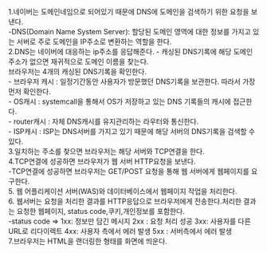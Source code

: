
1.네이버는 도메인네임으로 되어있기 때문에 DNS에 도메인을 검색하기 위한 요청을 보낸다.</br>
  -DNS(Domain Name System Server): 할당된 도메인 영역에 대한 정보를 가지고 있는 서버로 주로 도메인을 IP주소로 변환하는 역할을 한다.</br>
2.DNS는 네이버에 대응하는 ip주소를 응답해준다. - 캐싱된 DNS기록에 해당 도메인 주소가 없으면 재귀적으로 도메인 이름을 찾는다.</br>
     브라우저는 4개의 캐싱된 DNS기록을 확인한다.</br>
     - 브라우저 캐시 : 일정기간동안 사용자가 방문했던 DNS기록을 보관한다. 따라서 가장 먼저 확인한다.</br>
     - OS캐시 : systemcall을 통해서 OS가 저장하고 있는 DNS 기록들의 캐시에 접근한다.</br>
     - router캐시 : 자체 DNS캐시를 유지관리하는 라우터와 통신한다.</br>
     - ISP캐시 : ISP는 DNS서버를 가지고 있기 때문에 해당 서버의 DNS기록을 검색할 수 있다. </br>
3.일치하는 주소를 찾으면 브라우저는 해당 서버와 TCP연결을 한다.</br>
4.TCP연결에 성공하면 브라우저가 웹 서버 HTTP요청을 보낸다. </br>
   -TCP연결에 성공하면 브라우저는 GET/POST 요청을 통해 웹 서버에게 웹페이지를 요구한다.</br>
5. 웹 어플리케이션 서버(WAS)와 데이터베이스에서 웹페이지 작업을 처리한다.</br>
6. 웹서버는 요청을 처리한 결과를 HTTP응답으로 브라우저에게 전송한다.처리한 결과는 요청한 웹페이지, status code,쿠키,개인정보를 포함한다.</br>
-status code => 1xx: 정보만 담긴 메시지 2xx : 요청 처리 성공 3xx: 사용자를 다른 URL로 리다이렉트 4xx: 사용자 측에서 에러 발생 5xx : 서버측에서 에러 발생</br>
 7.브라우저는 HTML을 랜더링한 형태를 화면에 띄운다.
